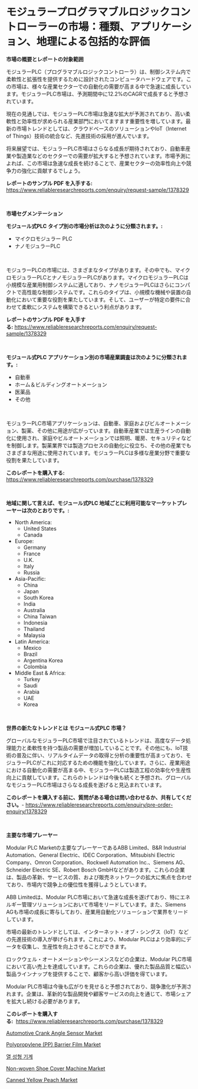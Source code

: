<p><h1>モジュラープログラマブルロジックコントローラーの市場：種類、アプリケーション、地理による包括的な評価</h1></p><p><strong>市場の概要とレポートの対象範囲</strong></p>
<p><p>モジュラーPLC（プログラマブルロジックコントローラ）は、制御システム内で柔軟性と拡張性を提供するために設計されたコンピュータハードウェアです。この市場は、様々な産業セクターでの自動化の需要が高まる中で急速に成長しています。モジュラーPLC市場は、予測期間中に12.2%のCAGRで成長すると予想されています。</p><p>現在の見通しでは、モジュラーPLC市場は急速な拡大が予測されており、高い柔軟性と効率性が求められる産業部門においてますます重要性を増しています。最新の市場トレンドとしては、クラウドベースのソリューションやIoT（Internet of Things）技術の統合など、先進技術の採用が進んでいます。</p><p>将来展望では、モジュラーPLC市場はさらなる成長が期待されており、自動車産業や製造業などのセクターでの需要が拡大すると予想されています。市場予測によれば、この市場は急速な成長を続けることで、産業セクターの効率性向上や競争力の強化に貢献するでしょう。</p></p>
<p><strong>レポートのサンプル PDF を入手する:</strong> <a href="https://www.reliableresearchreports.com/enquiry/request-sample/1378329">https://www.reliableresearchreports.com/enquiry/request-sample/1378329</a></p>
<p>&nbsp;</p>
<p><strong>市場セグメンテーション</strong></p>
<p><strong>モジュール式PLC タイプ別の市場分析は次のように分類されます。:</strong></p>
<p><ul><li>マイクロモジュラー PLC</li><li>ナノモジュラーPLC</li></ul></p>
<p>&nbsp;</p>
<p><p>モジュラーPLCの市場には、さまざまなタイプがあります。その中でも、マイクロモジュラーPLCとナノモジュラーPLCがあります。マイクロモジュラーPLCは小規模な産業用制御システムに適しており、ナノモジュラーPLCはさらにコンパクトで高性能な制御システムです。これらのタイプは、小規模な機械や装置の自動化において重要な役割を果たしています。そして、ユーザーが特定の要件に合わせて柔軟にシステムを構築できるという利点があります。</p></p>
<p><strong>レポートのサンプル PDF を入手する:</strong>&nbsp;<a href="https://www.reliableresearchreports.com/enquiry/request-sample/1378329">https://www.reliableresearchreports.com/enquiry/request-sample/1378329</a></p>
<p>&nbsp;</p>
<p><strong> モジュール式PLC アプリケーション別の市場産業調査は次のように分類されます。:</strong></p>
<p><ul><li>自動車</li><li>ホーム＆ビルディングオートメーション</li><li>医薬品</li><li>その他</li></ul></p>
<p>&nbsp;</p>
<p><p>モジュラーPLC市場アプリケーションは、自動車、家庭およびビルオートメーション、製薬、その他に用途が広がっています。自動車産業では生産ラインの自動化に使用され、家庭やビルオートメーションでは照明、暖房、セキュリティなどを制御します。製薬業界では製造プロセスの自動化に役立ち、その他の産業でもさまざまな用途に使用されています。モジュラーPLCは多様な産業分野で重要な役割を果たしています。</p></p>
<p><strong>このレポートを購入する:</strong>&nbsp; <a href="https://www.reliableresearchreports.com/purchase/1378329">https://www.reliableresearchreports.com/purchase/1378329</a></p>
<p>&nbsp;</p>
<p><strong>地域に関して言えば、モジュール式PLC 地域ごとに利用可能なマーケットプレーヤーは次のとおりです。:</strong></p>
<p><ul>
    <li>
        North America:
        <ul>
            <li>United States</li>
            <li>Canada</li>
        </ul>
    </li>
    <li>
        Europe:
        <ul>
            <li>Germany</li>
            <li>France</li>
            <li>U.K.</li>
            <li>Italy</li>
            <li>Russia</li>
        </ul>
    </li>
    <li>
        Asia-Pacific:
        <ul>
            <li>China</li>
            <li>Japan</li>
            <li>South Korea</li>
            <li>India</li>
            <li>Australia</li>
            <li>China Taiwan</li>
            <li>Indonesia</li>
            <li>Thailand</li>
            <li>Malaysia</li>
        </ul>
    </li>
    <li>
        Latin America:
        <ul>
            <li>Mexico</li>
            <li>Brazil</li>
            <li>Argentina Korea</li>
            <li>Colombia</li>
        </ul>
    </li>
    <li>
        Middle East & Africa:
        <ul>
            <li>Turkey</li>
            <li>Saudi</li>
            <li>Arabia</li>
            <li>UAE</li>
            <li>Korea</li>
        </ul>
    </li>
    </ul></p>
<p>&nbsp;</p>
<p><strong>世界の新たなトレンドとは モジュール式PLC 市場？</strong></p>
<p><p>グローバルなモジュラーPLC市場で注目されているトレンドは、高度なデータ処理能力と柔軟性を持つ製品の需要が増加していることです。その他にも、IoT技術の普及に伴い、リアルタイムデータの取得と分析の重要性が高まっており、モジュラーPLCがこれに対応するための機能を強化しています。さらに、産業用途における自動化の需要が高まる中、モジュラーPLCは製造工程の効率化や生産性向上に貢献しています。これらのトレンドは今後も続くと予想され、グローバルなモジュラーPLC市場はさらなる成長を遂げると見込まれています。</p></p>
<p><strong>このレポートを購入する前に、質問がある場合は問い合わせるか、共有してください。</strong>- <a href="https://www.reliableresearchreports.com/enquiry/pre-order-enquiry/1378329">https://www.reliableresearchreports.com/enquiry/pre-order-enquiry/1378329</a></p>
<p>&nbsp;</p>
<p><strong>主要な市場プレーヤー</strong></p>
<p><p>Modular PLC Marketの主要なプレーヤーであるABB Limited、B&R Industrial Automation、General Electric、IDEC Corporation、Mitsubishi Electric Company、Omron Corporation、Rockwell Automation Inc.、Siemens AG、Schneider Electric SE、Robert Bosch GmbHなどがあります。これらの企業は、製品の革新、サービスの質、および販売ネットワークの拡大に焦点を合わせており、市場内で競争上の優位性を獲得しようとしています。</p><p>ABB Limitedは、Modular PLC市場において急速な成長を遂げており、特にエネルギー管理ソリューションにおいて市場をリードしています。また、Siemens AGも市場の成長に寄与しており、産業用自動化ソリューションで業界をリードしています。</p><p>市場の最新のトレンドとしては、インターネット・オブ・シングス（IoT）などの先進技術の導入が挙げられます。これにより、Modular PLCはより効率的にデータを収集し、生産性を向上させることができます。</p><p>ロックウェル・オートメーションやシーメンスなどの企業は、Modular PLC市場において高い売上を達成しています。これらの企業は、優れた製品品質と幅広い製品ラインナップを提供することで、顧客から高い評価を得ています。</p><p>Modular PLC市場は今後も広がりを見せると予想されており、競争激化が予測されます。企業は、革新的な製品開発や顧客サービスの向上を通じて、市場シェアを拡大し続ける必要があります。</p></p>
<p><strong>このレポートを購入する:</strong>&nbsp;&nbsp;<a href="https://www.reliableresearchreports.com/purchase/1378329">https://www.reliableresearchreports.com/purchase/1378329</a></p>
<p><p><a href="https://issuu.com/reportprime-2/docs/automotive-crank-angle-sensor-market-size-2030.ppt">Automotive Crank Angle Sensor Market</a></p><p><a href="https://github.com/gdfhhhj/Market-Research-Report-List-3/blob/main/polypropylene-pp-barrier-film-market.md">Polypropylene (PP) Barrier Film Market</a></p><p><a href="https://github.com/sougarounis/Market-Research-Report-List-3/blob/main/1464807124.md">열 성형 기계</a></p><p><a href="https://spotless-saver-8fd.notion.site/Non-woven-Shoe-Cover-Machine-Market-Size-Share-Trends-Analysis-Report-By-Application-Regional-Ou-fb2e71f930574a2dbbe1c2d8004e3f6b">Non-woven Shoe Cover Machine Market</a></p><p><a href="https://view.publitas.com/reportprime-1/canned-yellow-peach-market-research-report-provides-thorough-industry-overview-which-offers-an-in-depth-analysis-of-product-trends-and-new-market-divisions/">Canned Yellow Peach Market</a></p></p>